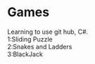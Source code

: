 # Games
Learning to use git hub, C#.
<br>
1:Sliding Puzzle <br>
2:Snakes and Ladders<br>
3:BlackJack
